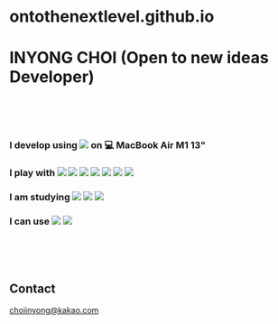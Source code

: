 # ontothenextlevel.github.io

INYONG CHOI (Open to new ideas Developer)
=============
<br/><br/><br/>
### I develop using <img src="https://img.shields.io/badge/visualstudiocode-007ACC?style=flat&logo=visualstudiocode&logoColor=white" /> on 💻 MacBook Air M1 13"

### I play with <img src="https://img.shields.io/badge/React-61DAFB?style=flat&logo=React&logoColor=white" /> <img src="https://img.shields.io/badge/javascript-F7DF1E?style=flat&logo=javascript&logoColor=white" /> <img src="https://img.shields.io/badge/HTML5-E34F26?style=flat&logo=HTML5&logoColor=white" /> <img src="https://img.shields.io/badge/CSS3-1572B6?style=flat&logo=CSS3&logoColor=white" /> <img src="https://img.shields.io/badge/Axios-5A29E4?style=flat&logo=Axios&logoColor=white" /> <img src="https://img.shields.io/badge/styledcomponents-DB7093?style=flat&logo=styledcomponents&logoColor=white" /> <img src="https://img.shields.io/badge/jquery-0769AD?style=flat&logo=jquery&logoColor=white" />

### I am studying <img src="https://img.shields.io/badge/typescript-3178C6?style=flat&logo=typescript&logoColor=white" /> <img src="https://img.shields.io/badge/threedotjs-000000?style=flat&logo=threedotjs&logoColor=white" /> <img src="https://img.shields.io/badge/GreenSock-88CE02?style=flat&logo=GreenSock&logoColor=white" />

### I can use <img src="https://img.shields.io/badge/adobephotoshop-31A8FF?style=flat&logo=adobephotoshop&logoColor=white" /> <img src="https://img.shields.io/badge/adobeillustrator-FF9A00?style=flat&logo=adobeillustrator&logoColor=white" />



<br/><br/><br/>

## Contact

choiinyong@kakao.com
